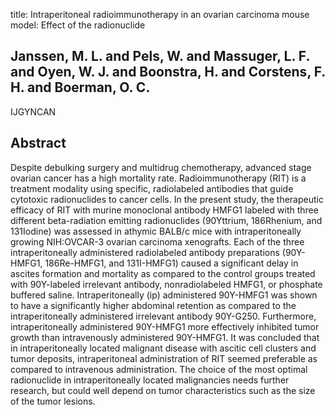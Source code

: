 title: Intraperitoneal radioimmunotherapy in an ovarian carcinoma mouse model: Effect of the radionuclide

## Janssen, M. L. and Pels, W. and Massuger, L. F. and Oyen, W. J. and Boonstra, H. and Corstens, F. H. and Boerman, O. C.
IJGYNCAN


## Abstract
Despite debulking surgery and multidrug chemotherapy, advanced stage ovarian cancer has a high mortality rate. Radioimmunotherapy (RIT) is a treatment modality using specific, radiolabeled antibodies that guide cytotoxic radionuclides to cancer cells. In the present study, the therapeutic efficacy of RIT with murine monoclonal antibody HMFG1 labeled with three different beta-radiation emitting radionuclides (90Yttrium, 186Rhenium, and 131Iodine) was assessed in athymic BALB/c mice with intraperitoneally growing NIH:OVCAR-3 ovarian carcinoma xenografts. Each of the three intraperitoneally administered radiolabeled antibody preparations (90Y-HMFG1, 186Re-HMFG1, and 131I-HMFG1) caused a significant delay in ascites formation and mortality as compared to the control groups treated with 90Y-labeled irrelevant antibody, nonradiolabeled HMFG1, or phosphate buffered saline. Intraperitoneally (ip) administered 90Y-HMFG1 was shown to have a significantly higher abdominal retention as compared to the intraperitoneally administered irrelevant antibody 90Y-G250. Furthermore, intraperitoneally administered 90Y-HMFG1 more effectively inhibited tumor growth than intravenously administered 90Y-HMFG1. It was concluded that in intraperitoneally located malignant disease with ascitic cell clusters and tumor deposits, intraperitoneal administration of RIT seemed preferable as compared to intravenous administration. The choice of the most optimal radionuclide in intraperitoneally located malignancies needs further research, but could well depend on tumor characteristics such as the size of the tumor lesions.


